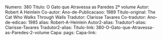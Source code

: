 Numero: 380
Titulo: O Gato que Atravessa as Paredes 2º volume
Autor: Robert A Heinlein
Co-autor: 
Ano-de-Publicacaoo: 1989
Titulo-original: The Cat Who Walks Through Walls
Tradutor: Clarisse Tavares
Co-tradutor: 
Ano-de-edicao: 1985
alias: Robert-A-Heinlein
Autor2-alias: 
Tradutor1-alias: Clarisse-Tavares
Tradutor2-alias: 
Titulo-link: 380-O-Gato-que-Atravessa-as-Paredes-2-volume
Capa: 
pags: 
Capa-link:
